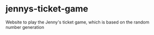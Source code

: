 # jennys-ticket-game
Website to play the Jenny's ticket game, which is based on the random number generation
